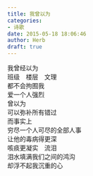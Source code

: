 ```yaml
---  
title: 我曾以为  
categories:  
- 诗歌  
date: 2015-05-18 18:06:46  
author: Herb  
draft: true
---  
```

我曾经以为  
班级　楼层　文理  
都不会拘囿我  
爱一个人强烈  
曾以为  
可以弥补所有错过    
而事实上  
穷尽一个人可尽的全部人事  
让他的毒病得更深  
咳痰更凝实　流泪  
泪水填满我们之间的鸿沟  
却浮不起我沉重的心